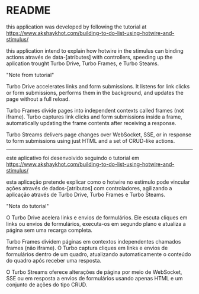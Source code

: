 # README



this application was developed by following the tutorial at https://www.akshaykhot.com/building-to-do-list-using-hotwire-and-stimulus/

this application intend to explain how hotwire in the stimulus can binding actions através de data-[atributes] with controllers, speeding up the aplication trought Turbo Drive, Turbo Frames, e Turbo Steams.


"Note from tutorial"

Turbo Drive accelerates links and form submissions. It listens for link clicks or form submissions, performs them in the background, and updates the page without a full reload.

Turbo Frames divide pages into independent contexts called frames (not iframe). Turbo captures link clicks and form submissions inside a frame, automatically updating the frame contents after receiving a response.

Turbo Streams delivers page changes over WebSocket, SSE, or in response to form submissions using just HTML and a set of CRUD-like actions.



<!--  -->
- - - - - - - - - 


este aplicativo foi desenvolvido seguindo o tutorial em https://www.akshaykhot.com/building-to-do-list-using-hotwire-and-stimulus/

esta aplicação pretende explicar como o hotwire no estímulo pode vincular ações através de dados-[atributos] com controladores, agilizando a aplicação através de Turbo Drive, Turbo Frames e Turbo Steams.


"Nota do tutorial"

O Turbo Drive acelera links e envios de formulários. Ele escuta cliques em links ou envios de formulários, executa-os em segundo plano e atualiza a página sem uma recarga completa.

Turbo Frames dividem páginas em contextos independentes chamados frames (não iframe). O Turbo captura cliques em links e envios de formulários dentro de um quadro, atualizando automaticamente o conteúdo do quadro após receber uma resposta.

O Turbo Streams oferece alterações de página por meio de WebSocket, SSE ou em resposta a envios de formulários usando apenas HTML e um conjunto de ações do tipo CRUD.